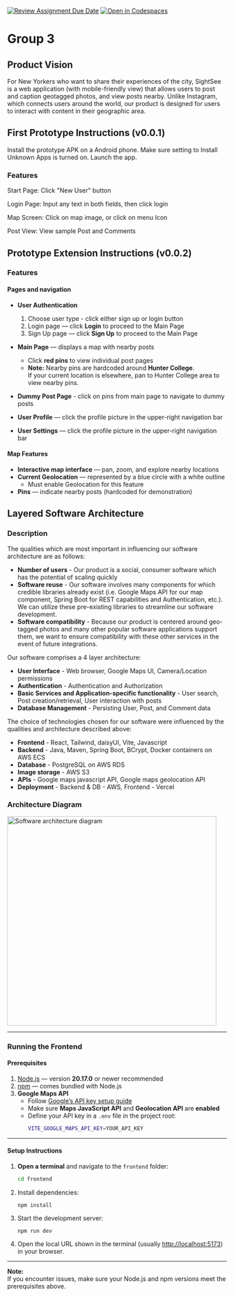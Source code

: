 [![Review Assignment Due Date](https://classroom.github.com/assets/deadline-readme-button-22041afd0340ce965d47ae6ef1cefeee28c7c493a6346c4f15d667ab976d596c.svg)](https://classroom.github.com/a/_KG6YNPd)
[![Open in Codespaces](https://classroom.github.com/assets/launch-codespace-2972f46106e565e64193e422d61a12cf1da4916b45550586e14ef0a7c637dd04.svg)](https://classroom.github.com/open-in-codespaces?assignment_repo_id=20220791)

# Group 3

## Product Vision

For New Yorkers who want to share their experiences of the city, SightSee is a web application (with mobile-friendly view) that allows users to post and caption geotagged photos, and view posts nearby. Unlike Instagram, which connects users around the world, our product is designed for users to interact with content in their geographic area.

## First Prototype Instructions (v0.0.1)

Install the prototype APK on a Android phone. Make sure setting to Install Unknown Apps is turned on. Launch the app.

### Features

Start Page: Click "New User" button

Login Page: Input any text in both fields, then click login

Map Screen: Click on map image, or click on menu Icon

Post View: View sample Post and Comments

## Prototype Extension Instructions (v0.0.2)

### Features

#### Pages and navigation
- **User Authentication**
  1. Choose user type - click either sign up or login button
  2. Login page — click **Login** to proceed to the Main Page  
  3. Sign Up page — click **Sign Up** to proceed to the Main Page  

- **Main Page** — displays a map with nearby posts  
  - Click **red pins** to view individual post pages  
  - **Note:** Nearby pins are hardcoded around **Hunter College**.  
    If your current location is elsewhere, pan to Hunter College area to view nearby pins.  

- **Dummy Post Page** - click on pins from main page to navigate to dummy posts

- **User Profile** — click the profile picture in the upper-right navigation bar  

- **User Settings** — click the profile picture in the upper-right navigation bar

#### Map Features
- **Interactive map interface** — pan, zoom, and explore nearby locations  
- **Current Geolocation** — represented by a blue circle with a white outline
    - Must enable Geolocation for this feature
- **Pins** — indicate nearby posts (hardcoded for demonstration)  

## Layered Software Architecture

### Description

The qualities which are most important in influencing our software architecture are as follows:
* **Number of users** - Our product is a social, consumer software which has the potential of scaling quickly
* **Software reuse** - Our software involves many components for which credible libraries already exist (i.e. Google Maps API for our map component, Spring Boot for REST capabilities and Authentication, etc.). We can utilize these pre-existing libraries to streamline our software development.
* **Software compatibility** - Because our product is centered around geo-tagged photos and many other popular software applications support them, we want to ensure compatibility with these other services in the event of future integrations.

Our software comprises a 4 layer architecture:
* **User Interface** - Web browser, Google Maps UI, Camera/Location permissions
* **Authentication** - Authentication and Authorization
* **Basic Services and Application-specific functionality** - User search, Post creation/retrieval, User interaction with posts
* **Database Management** - Persisting User, Post, and Comment data

The choice of technologies chosen for our software were influenced by the qualities and architecture described above:
* **Frontend** - React, Tailwind, daisyUI, Vite, Javascript
* **Backend** - Java, Maven, Spring Boot, BCrypt, Docker containers on AWS ECS
* **Database** - PostgreSQL on AWS RDS
* **Image storage** - AWS S3
* **APIs** - Google maps javascript API, Google maps geolocation API
* **Deployment** - Backend & DB - AWS, Frontend - Vercel

### Architecture Diagram
<img src="https://github.com/user-attachments/assets/dc012920-9a3b-4c78-8c83-a1f293aa542d" alt="Software architecture diagram" width="480" height="480">

---

### Running the Frontend

#### Prerequisites
1. [Node.js](https://nodejs.org/) — version **20.17.0** or newer recommended  
2. [npm](https://www.npmjs.com/) — comes bundled with Node.js  
3. **Google Maps API**  
   - Follow [Google’s API key setup guide](https://developers.google.com/maps/documentation/javascript/get-api-key)  
   - Make sure **Maps JavaScript API** and **Geolocation API** are **enabled**  
   - Define your API key in a `.env` file in the project root:
     ```bash
     VITE_GOOGLE_MAPS_API_KEY=YOUR_API_KEY
     ```

---

#### Setup Instructions

1. **Open a terminal** and navigate to the `frontend` folder:
   ```bash
   cd frontend

2. Install dependencies:
    ```
    npm install
    ```

3. Start the development server:
    ```
    npm run dev
    ```

4. Open the local URL shown in the terminal (usually [http://localhost:5173](http://localhost:5173)) in your browser.

---

**Note:**  
If you encounter issues, make sure your Node.js and npm versions meet the prerequisites above.
